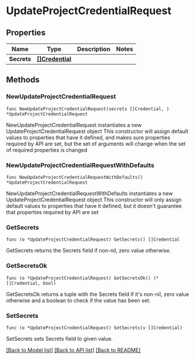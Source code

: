 # UpdateProjectCredentialRequest

## Properties

Name | Type | Description | Notes
------------ | ------------- | ------------- | -------------
**Secrets** | [**[]Credential**](Credential.md) |  | 

## Methods

### NewUpdateProjectCredentialRequest

`func NewUpdateProjectCredentialRequest(secrets []Credential, ) *UpdateProjectCredentialRequest`

NewUpdateProjectCredentialRequest instantiates a new UpdateProjectCredentialRequest object
This constructor will assign default values to properties that have it defined,
and makes sure properties required by API are set, but the set of arguments
will change when the set of required properties is changed

### NewUpdateProjectCredentialRequestWithDefaults

`func NewUpdateProjectCredentialRequestWithDefaults() *UpdateProjectCredentialRequest`

NewUpdateProjectCredentialRequestWithDefaults instantiates a new UpdateProjectCredentialRequest object
This constructor will only assign default values to properties that have it defined,
but it doesn't guarantee that properties required by API are set

### GetSecrets

`func (o *UpdateProjectCredentialRequest) GetSecrets() []Credential`

GetSecrets returns the Secrets field if non-nil, zero value otherwise.

### GetSecretsOk

`func (o *UpdateProjectCredentialRequest) GetSecretsOk() (*[]Credential, bool)`

GetSecretsOk returns a tuple with the Secrets field if it's non-nil, zero value otherwise
and a boolean to check if the value has been set.

### SetSecrets

`func (o *UpdateProjectCredentialRequest) SetSecrets(v []Credential)`

SetSecrets sets Secrets field to given value.



[[Back to Model list]](../README.md#documentation-for-models) [[Back to API list]](../README.md#documentation-for-api-endpoints) [[Back to README]](../README.md)


